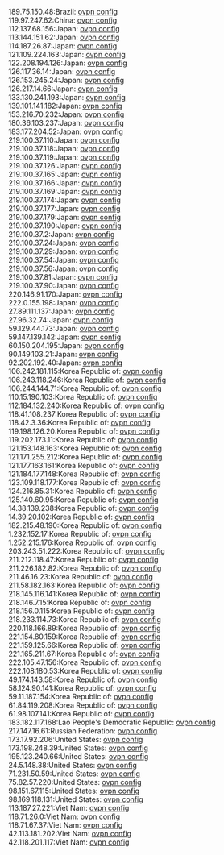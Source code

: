 189.75.150.48:Brazil: [ovpn config](vpn/189_75_150_48.ovpn)  
119.97.247.62:China: [ovpn config](vpn/119_97_247_62.ovpn)  
112.137.68.156:Japan: [ovpn config](vpn/112_137_68_156.ovpn)  
113.144.151.62:Japan: [ovpn config](vpn/113_144_151_62.ovpn)  
114.187.26.87:Japan: [ovpn config](vpn/114_187_26_87.ovpn)  
121.109.224.163:Japan: [ovpn config](vpn/121_109_224_163.ovpn)  
122.208.194.126:Japan: [ovpn config](vpn/122_208_194_126.ovpn)  
126.117.36.14:Japan: [ovpn config](vpn/126_117_36_14.ovpn)  
126.153.245.24:Japan: [ovpn config](vpn/126_153_245_24.ovpn)  
126.217.14.66:Japan: [ovpn config](vpn/126_217_14_66.ovpn)  
133.130.241.193:Japan: [ovpn config](vpn/133_130_241_193.ovpn)  
139.101.141.182:Japan: [ovpn config](vpn/139_101_141_182.ovpn)  
153.216.70.232:Japan: [ovpn config](vpn/153_216_70_232.ovpn)  
180.36.103.237:Japan: [ovpn config](vpn/180_36_103_237.ovpn)  
183.177.204.52:Japan: [ovpn config](vpn/183_177_204_52.ovpn)  
219.100.37.110:Japan: [ovpn config](vpn/219_100_37_110.ovpn)  
219.100.37.118:Japan: [ovpn config](vpn/219_100_37_118.ovpn)  
219.100.37.119:Japan: [ovpn config](vpn/219_100_37_119.ovpn)  
219.100.37.126:Japan: [ovpn config](vpn/219_100_37_126.ovpn)  
219.100.37.165:Japan: [ovpn config](vpn/219_100_37_165.ovpn)  
219.100.37.166:Japan: [ovpn config](vpn/219_100_37_166.ovpn)  
219.100.37.169:Japan: [ovpn config](vpn/219_100_37_169.ovpn)  
219.100.37.174:Japan: [ovpn config](vpn/219_100_37_174.ovpn)  
219.100.37.177:Japan: [ovpn config](vpn/219_100_37_177.ovpn)  
219.100.37.179:Japan: [ovpn config](vpn/219_100_37_179.ovpn)  
219.100.37.190:Japan: [ovpn config](vpn/219_100_37_190.ovpn)  
219.100.37.2:Japan: [ovpn config](vpn/219_100_37_2.ovpn)  
219.100.37.24:Japan: [ovpn config](vpn/219_100_37_24.ovpn)  
219.100.37.29:Japan: [ovpn config](vpn/219_100_37_29.ovpn)  
219.100.37.54:Japan: [ovpn config](vpn/219_100_37_54.ovpn)  
219.100.37.56:Japan: [ovpn config](vpn/219_100_37_56.ovpn)  
219.100.37.81:Japan: [ovpn config](vpn/219_100_37_81.ovpn)  
219.100.37.90:Japan: [ovpn config](vpn/219_100_37_90.ovpn)  
220.146.91.170:Japan: [ovpn config](vpn/220_146_91_170.ovpn)  
222.0.155.198:Japan: [ovpn config](vpn/222_0_155_198.ovpn)  
27.89.111.137:Japan: [ovpn config](vpn/27_89_111_137.ovpn)  
27.96.32.74:Japan: [ovpn config](vpn/27_96_32_74.ovpn)  
59.129.44.173:Japan: [ovpn config](vpn/59_129_44_173.ovpn)  
59.147.139.142:Japan: [ovpn config](vpn/59_147_139_142.ovpn)  
60.150.204.195:Japan: [ovpn config](vpn/60_150_204_195.ovpn)  
90.149.103.21:Japan: [ovpn config](vpn/90_149_103_21.ovpn)  
92.202.192.40:Japan: [ovpn config](vpn/92_202_192_40.ovpn)  
106.242.181.115:Korea Republic of: [ovpn config](vpn/106_242_181_115.ovpn)  
106.243.118.246:Korea Republic of: [ovpn config](vpn/106_243_118_246.ovpn)  
106.244.144.71:Korea Republic of: [ovpn config](vpn/106_244_144_71.ovpn)  
110.15.190.103:Korea Republic of: [ovpn config](vpn/110_15_190_103.ovpn)  
112.184.132.240:Korea Republic of: [ovpn config](vpn/112_184_132_240.ovpn)  
118.41.108.237:Korea Republic of: [ovpn config](vpn/118_41_108_237.ovpn)  
118.42.3.36:Korea Republic of: [ovpn config](vpn/118_42_3_36.ovpn)  
119.198.126.20:Korea Republic of: [ovpn config](vpn/119_198_126_20.ovpn)  
119.202.173.11:Korea Republic of: [ovpn config](vpn/119_202_173_11.ovpn)  
121.153.148.163:Korea Republic of: [ovpn config](vpn/121_153_148_163.ovpn)  
121.171.255.212:Korea Republic of: [ovpn config](vpn/121_171_255_212.ovpn)  
121.177.163.161:Korea Republic of: [ovpn config](vpn/121_177_163_161.ovpn)  
121.184.177.148:Korea Republic of: [ovpn config](vpn/121_184_177_148.ovpn)  
123.109.118.177:Korea Republic of: [ovpn config](vpn/123_109_118_177.ovpn)  
124.216.85.31:Korea Republic of: [ovpn config](vpn/124_216_85_31.ovpn)  
125.140.60.95:Korea Republic of: [ovpn config](vpn/125_140_60_95.ovpn)  
14.38.139.238:Korea Republic of: [ovpn config](vpn/14_38_139_238.ovpn)  
14.39.20.102:Korea Republic of: [ovpn config](vpn/14_39_20_102.ovpn)  
182.215.48.190:Korea Republic of: [ovpn config](vpn/182_215_48_190.ovpn)  
1.232.152.17:Korea Republic of: [ovpn config](vpn/1_232_152_17.ovpn)  
1.252.215.176:Korea Republic of: [ovpn config](vpn/1_252_215_176.ovpn)  
203.243.51.222:Korea Republic of: [ovpn config](vpn/203_243_51_222.ovpn)  
211.212.118.47:Korea Republic of: [ovpn config](vpn/211_212_118_47.ovpn)  
211.226.182.82:Korea Republic of: [ovpn config](vpn/211_226_182_82.ovpn)  
211.46.16.23:Korea Republic of: [ovpn config](vpn/211_46_16_23.ovpn)  
211.58.182.163:Korea Republic of: [ovpn config](vpn/211_58_182_163.ovpn)  
218.145.116.141:Korea Republic of: [ovpn config](vpn/218_145_116_141.ovpn)  
218.146.7.15:Korea Republic of: [ovpn config](vpn/218_146_7_15.ovpn)  
218.156.0.115:Korea Republic of: [ovpn config](vpn/218_156_0_115.ovpn)  
218.233.114.73:Korea Republic of: [ovpn config](vpn/218_233_114_73.ovpn)  
220.118.166.89:Korea Republic of: [ovpn config](vpn/220_118_166_89.ovpn)  
221.154.80.159:Korea Republic of: [ovpn config](vpn/221_154_80_159.ovpn)  
221.159.125.66:Korea Republic of: [ovpn config](vpn/221_159_125_66.ovpn)  
221.165.211.67:Korea Republic of: [ovpn config](vpn/221_165_211_67.ovpn)  
222.105.47.156:Korea Republic of: [ovpn config](vpn/222_105_47_156.ovpn)  
222.108.180.53:Korea Republic of: [ovpn config](vpn/222_108_180_53.ovpn)  
49.174.143.58:Korea Republic of: [ovpn config](vpn/49_174_143_58.ovpn)  
58.124.90.141:Korea Republic of: [ovpn config](vpn/58_124_90_141.ovpn)  
59.11.187.154:Korea Republic of: [ovpn config](vpn/59_11_187_154.ovpn)  
61.84.119.208:Korea Republic of: [ovpn config](vpn/61_84_119_208.ovpn)  
61.98.107.141:Korea Republic of: [ovpn config](vpn/61_98_107_141.ovpn)  
183.182.117.168:Lao People's Democratic Republic: [ovpn config](vpn/183_182_117_168.ovpn)  
217.147.16.61:Russian Federation: [ovpn config](vpn/217_147_16_61.ovpn)  
173.17.92.206:United States: [ovpn config](vpn/173_17_92_206.ovpn)  
173.198.248.39:United States: [ovpn config](vpn/173_198_248_39.ovpn)  
195.123.240.66:United States: [ovpn config](vpn/195_123_240_66.ovpn)  
24.5.148.38:United States: [ovpn config](vpn/24_5_148_38.ovpn)  
71.231.50.59:United States: [ovpn config](vpn/71_231_50_59.ovpn)  
75.82.57.220:United States: [ovpn config](vpn/75_82_57_220.ovpn)  
98.151.67.115:United States: [ovpn config](vpn/98_151_67_115.ovpn)  
98.169.118.131:United States: [ovpn config](vpn/98_169_118_131.ovpn)  
113.187.27.221:Viet Nam: [ovpn config](vpn/113_187_27_221.ovpn)  
118.71.26.0:Viet Nam: [ovpn config](vpn/118_71_26_0.ovpn)  
118.71.67.37:Viet Nam: [ovpn config](vpn/118_71_67_37.ovpn)  
42.113.181.202:Viet Nam: [ovpn config](vpn/42_113_181_202.ovpn)  
42.118.201.117:Viet Nam: [ovpn config](vpn/42_118_201_117.ovpn)  
